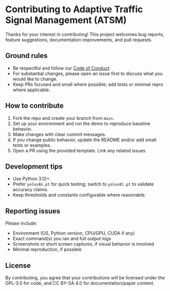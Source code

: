 # Contributing to Adaptive Traffic Signal Management (ATSM)

Thanks for your interest in contributing! This project welcomes bug reports, feature suggestions, documentation improvements, and pull requests.

## Ground rules

- Be respectful and follow our [Code of Conduct](./CODE_OF_CONDUCT.md).
- For substantial changes, please open an issue first to discuss what you would like to change.
- Keep PRs focused and small where possible; add tests or minimal repro where applicable.

## How to contribute

1. Fork the repo and create your branch from `main`.
2. Set up your environment and run the demo to reproduce baseline behavior.
3. Make changes with clear commit messages.
4. If you change public behavior, update the README and/or add small tests or examples.
5. Open a PR using the provided template. Link any related issues.

## Development tips

- Use Python 3.12+.
- Prefer `yolov8n.pt` for quick testing; switch to `yolov8l.pt` to validate accuracy claims.
- Keep thresholds and constants configurable where reasonable.

## Reporting issues

Please include:

- Environment (OS, Python version, CPU/GPU, CUDA if any)
- Exact command(s) you ran and full output logs
- Screenshots or short screen captures, if visual behavior is involved
- Minimal reproduction, if possible

## License

By contributing, you agree that your contributions will be licensed under the GPL-3.0 for code, and CC BY-SA 4.0 for documentation/paper content.
